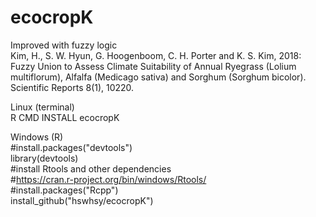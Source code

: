 # ecocropK

Improved with fuzzy logic   
Kim, H., S. W. Hyun, G. Hoogenboom, C. H. Porter and K. S. Kim, 2018: Fuzzy Union to Assess Climate Suitability of Annual Ryegrass (Lolium multiflorum), Alfalfa (Medicago sativa) and Sorghum (Sorghum bicolor). Scientific Reports 8(1), 10220.

Linux (terminal)   
R CMD INSTALL ecocropK   

Windows (R)   
#install.packages("devtools")   
library(devtools)   
#install Rtools and other dependencies   
#https://cran.r-project.org/bin/windows/Rtools/   
#install.packages("Rcpp")   
install_github("hswhsy/ecocropK")
